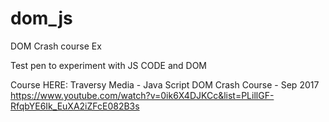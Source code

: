 # dom_js
DOM Crash course Ex

Test pen to experiment with JS  CODE and DOM

Course HERE:
Traversy Media - Java Script DOM Crash Course - Sep 2017
https://www.youtube.com/watch?v=0ik6X4DJKCc&list=PLillGF-RfqbYE6Ik_EuXA2iZFcE082B3s



